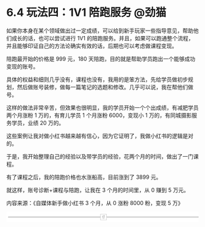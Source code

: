 # 6.4 玩法四：1V1 陪跑服务 @劲猫

如果你本身在某个领域做出过一定成绩，可以给到新手玩家一些指导意见，帮助他们成长的话，也可以尝试进行 1V1 的陪跑服务。并且，如果可以跑通整个流程，并且能够印证自己的方法论确实有效的话，后期也可以考虑做课程变现。

陪跑最开始的价格是 999 元，180 天陪跑，目的就是帮助学员跑出一个能够成功变现的账号。

具体的权益和细则几乎没有，课程也没有，我用的是笨方法，先给学员做初步规划，然后做账号装修，做每一篇笔记的选题和修改。几乎可以说，我在帮他们做号。

这样的做法非常辛苦，但效果也很明显，我的学员开始一个个出成绩，有减肥学员两个月涨粉 1 万的，有育儿学员 1 个月涨粉 6000，变现小 1 万的，有同城摄影服务学员，业绩 20 万的。

这些案例让我对做小红书越来越有信心，因为它证明了，我做小红书的逻辑是对的。

于是，我开始整理自己的经验以及带学员的经验，花两个月的时间，做出了一门课程。

有了课程之后，我的陪跑价格也水涨船高，目前涨到了 3899 元。

就这样，账号诊断+课程与陪跑，让我在 3 个月的时间里，从 0 赚到 5 万元。

内容来源：《自媒体新手做小红书 3 个月，从 0 涨粉 8000 粉，变现 5 万》

![](img/74240a2cc09bd64b6b952a3f347bc58e.png)